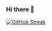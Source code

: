 ### Hi there 👋

<!--
**khyatikasundra/khyatikasundra** is a ✨ _special_ ✨ repository because its `README.md` (this file) appears on your GitHub profile.

Here are some ideas to get you started:

- 🔭 I’m currently working on ...
- 🌱 I’m currently learning ...
- 👯 I’m looking to collaborate on ...
- 🤔 I’m looking for help with ...
- 💬 Ask me about ...
- 📫 How to reach me: ...
- 😄 Pronouns: ...
- ⚡ Fun fact: ...
-->
<a href="
https://git.io/streak-stats"><img
src="
https://streak-stats.demolab.com?user=khyatikasundra&theme=dark"
alt="GitHub Streak" /></a>
